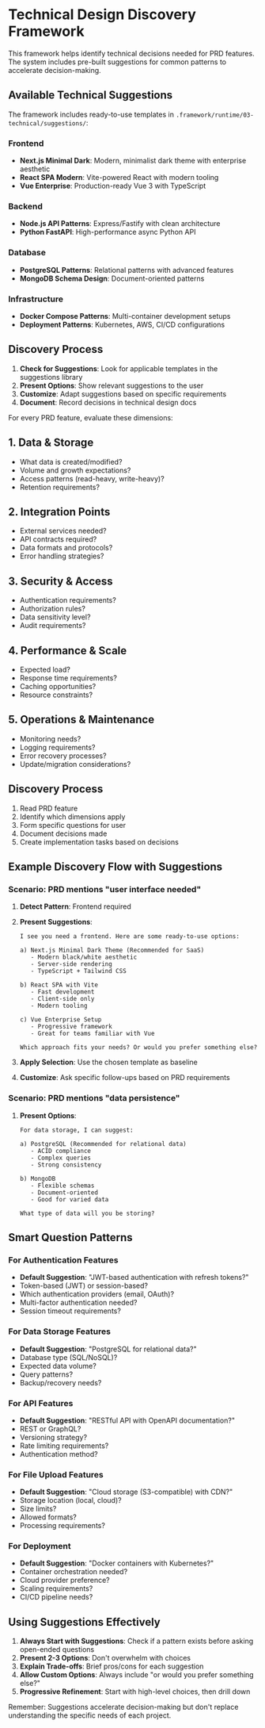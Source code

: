 # Technical Design Discovery Framework

This framework helps identify technical decisions needed for PRD features. The system includes pre-built suggestions for common patterns to accelerate decision-making.

## Available Technical Suggestions

The framework includes ready-to-use templates in `.framework/runtime/03-technical/suggestions/`:

### Frontend
- **Next.js Minimal Dark**: Modern, minimalist dark theme with enterprise aesthetic
- **React SPA Modern**: Vite-powered React with modern tooling
- **Vue Enterprise**: Production-ready Vue 3 with TypeScript

### Backend
- **Node.js API Patterns**: Express/Fastify with clean architecture
- **Python FastAPI**: High-performance async Python API

### Database
- **PostgreSQL Patterns**: Relational patterns with advanced features
- **MongoDB Schema Design**: Document-oriented patterns

### Infrastructure
- **Docker Compose Patterns**: Multi-container development setups
- **Deployment Patterns**: Kubernetes, AWS, CI/CD configurations

## Discovery Process

1. **Check for Suggestions**: Look for applicable templates in the suggestions library
2. **Present Options**: Show relevant suggestions to the user
3. **Customize**: Adapt suggestions based on specific requirements
4. **Document**: Record decisions in technical design docs

For every PRD feature, evaluate these dimensions:

## 1. Data & Storage
- What data is created/modified?
- Volume and growth expectations?
- Access patterns (read-heavy, write-heavy)?
- Retention requirements?

## 2. Integration Points
- External services needed?
- API contracts required?
- Data formats and protocols?
- Error handling strategies?

## 3. Security & Access
- Authentication requirements?
- Authorization rules?
- Data sensitivity level?
- Audit requirements?

## 4. Performance & Scale
- Expected load?
- Response time requirements?
- Caching opportunities?
- Resource constraints?

## 5. Operations & Maintenance
- Monitoring needs?
- Logging requirements?
- Error recovery processes?
- Update/migration considerations?

## Discovery Process
1. Read PRD feature
2. Identify which dimensions apply
3. Form specific questions for user
4. Document decisions made
5. Create implementation tasks based on decisions

## Example Discovery Flow with Suggestions

### Scenario: PRD mentions "user interface needed"

1. **Detect Pattern**: Frontend required
2. **Present Suggestions**:
   ```
   I see you need a frontend. Here are some ready-to-use options:
   
   a) Next.js Minimal Dark Theme (Recommended for SaaS)
      - Modern black/white aesthetic
      - Server-side rendering
      - TypeScript + Tailwind CSS
      
   b) React SPA with Vite
      - Fast development
      - Client-side only
      - Modern tooling
      
   c) Vue Enterprise Setup
      - Progressive framework
      - Great for teams familiar with Vue
      
   Which approach fits your needs? Or would you prefer something else?
   ```

3. **Apply Selection**: Use the chosen template as baseline
4. **Customize**: Ask specific follow-ups based on PRD requirements

### Scenario: PRD mentions "data persistence"

1. **Present Options**:
   ```
   For data storage, I can suggest:
   
   a) PostgreSQL (Recommended for relational data)
      - ACID compliance
      - Complex queries
      - Strong consistency
      
   b) MongoDB
      - Flexible schemas
      - Document-oriented
      - Good for varied data
      
   What type of data will you be storing?
   ```

## Smart Question Patterns

### For Authentication Features
- **Default Suggestion**: "JWT-based authentication with refresh tokens?"
- Token-based (JWT) or session-based?
- Which authentication providers (email, OAuth)?
- Multi-factor authentication needed?
- Session timeout requirements?

### For Data Storage Features
- **Default Suggestion**: "PostgreSQL for relational data?"
- Database type (SQL/NoSQL)?
- Expected data volume?
- Query patterns?
- Backup/recovery needs?

### For API Features
- **Default Suggestion**: "RESTful API with OpenAPI documentation?"
- REST or GraphQL?
- Versioning strategy?
- Rate limiting requirements?
- Authentication method?

### For File Upload Features
- **Default Suggestion**: "Cloud storage (S3-compatible) with CDN?"
- Storage location (local, cloud)?
- Size limits?
- Allowed formats?
- Processing requirements?

### For Deployment
- **Default Suggestion**: "Docker containers with Kubernetes?"
- Container orchestration needed?
- Cloud provider preference?
- Scaling requirements?
- CI/CD pipeline needs?

## Using Suggestions Effectively

1. **Always Start with Suggestions**: Check if a pattern exists before asking open-ended questions
2. **Present 2-3 Options**: Don't overwhelm with choices
3. **Explain Trade-offs**: Brief pros/cons for each suggestion
4. **Allow Custom Options**: Always include "or would you prefer something else?"
5. **Progressive Refinement**: Start with high-level choices, then drill down

Remember: Suggestions accelerate decision-making but don't replace understanding the specific needs of each project.